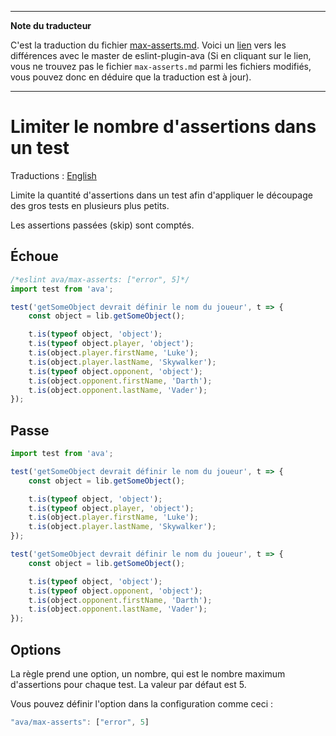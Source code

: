 ___
**Note du traducteur**

C'est la traduction du fichier [max-asserts.md](https://github.com/avajs/eslint-plugin-ava/blob/master/docs/rules/max-asserts.md). Voici un [lien](https://github.com/avajs/eslint-plugin-ava/compare/7cfdf3444ad3567ab40644953e754a49cd5fce78...master#diff-fca60e7ef485498c6b37c6a950f9d59a) vers les différences avec le master de eslint-plugin-ava (Si en cliquant sur le lien, vous ne trouvez pas le fichier `max-asserts.md` parmi les fichiers modifiés, vous pouvez donc en déduire que la traduction est à jour).
___
# Limiter le nombre d'assertions dans un test

Traductions : [English](https://github.com/avajs/eslint-plugin-ava/blob/master/docs/rules/max-asserts.md)

Limite la quantité d'assertions dans un test afin d'appliquer le découpage des gros tests en plusieurs plus petits.

Les assertions passées (skip) sont comptés.


## Échoue

```js
/*eslint ava/max-asserts: ["error", 5]*/
import test from 'ava';

test('getSomeObject devrait définir le nom du joueur', t => {
	const object = lib.getSomeObject();

	t.is(typeof object, 'object');
	t.is(typeof object.player, 'object');
	t.is(object.player.firstName, 'Luke');
	t.is(object.player.lastName, 'Skywalker');
	t.is(typeof object.opponent, 'object');
	t.is(object.opponent.firstName, 'Darth');
	t.is(object.opponent.lastName, 'Vader');
});
```


## Passe

```js
import test from 'ava';

test('getSomeObject devrait définir le nom du joueur', t => {
	const object = lib.getSomeObject();

	t.is(typeof object, 'object');
	t.is(typeof object.player, 'object');
	t.is(object.player.firstName, 'Luke');
	t.is(object.player.lastName, 'Skywalker');
});

test('getSomeObject devrait définir le nom du joueur', t => {
	const object = lib.getSomeObject();

	t.is(typeof object, 'object');
	t.is(typeof object.opponent, 'object');
	t.is(object.opponent.firstName, 'Darth');
	t.is(object.opponent.lastName, 'Vader');
});
```

## Options

La règle prend une option, un nombre, qui est le nombre maximum d'assertions pour chaque test. La valeur par défaut est 5.

Vous pouvez définir l'option dans la configuration comme ceci :

```js
"ava/max-asserts": ["error", 5]
```
